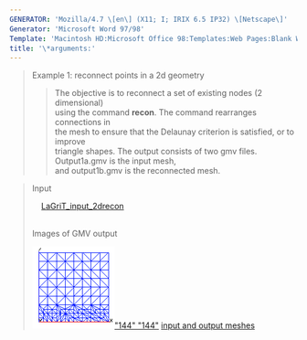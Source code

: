```yaml
---
GENERATOR: 'Mozilla/4.7 \[en\] (X11; I; IRIX 6.5 IP32) \[Netscape\]'
Generator: 'Microsoft Word 97/98'
Template: 'Macintosh HD:Microsoft Office 98:Templates:Web Pages:Blank Web Page'
title: '\*arguments:'
---
```


> Example 1: reconnect points in a 2d geometry
>
> > The objective is to reconnect a set of existing nodes (2
> > dimensional)\
> > using the command **recon**. The command rearranges connections in\
> > the mesh to ensure that the Delaunay criterion is satisfied, or to
> > improve\
> > triangle shapes.
> > The output consists of two gmv files. Output1a.gmv is the input
> > mesh,\
> > and output1b.gmv is the reconnected mesh.

> Input
>
>     [LaGriT\_input\_2drecon](../input_output/LaGriT_input_2drecon)\
>  
>
> Images of GMV output
>
> [![](image/image1_tn.gif)"144"
> "144"](image/picture1.gif) [input and output
> meshes](image/picture1.gif)
